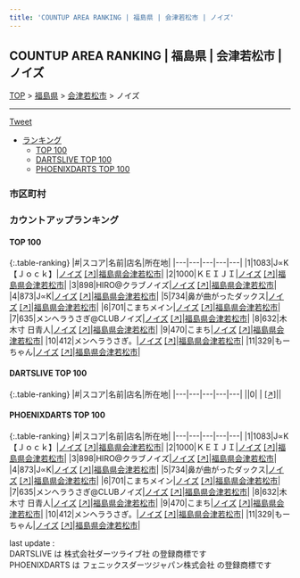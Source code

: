 ```yaml
---
title: 'COUNTUP AREA RANKING | 福島県 | 会津若松市 | ノイズ'
---
```

## COUNTUP AREA RANKING | 福島県 | 会津若松市 | ノイズ

[TOP](/darts/rank/) > [福島県](/darts/rank/福島県/) > [会津若松市](/darts/rank/福島県/会津若松市/) > ノイズ

___

<a href="https://twitter.com/share?ref_src=twsrc%5Etfw" data-text="COUNTUP AREA RANKING | 福島県会津若松市ノイズ" class="twitter-share-button" data-hashtags="DARTSLIVE,PHOENIXDARTS,darts,ダーツ" data-show-count="false">Tweet</a>

* [ランキング](#カウントアップランキング)
    * [TOP 100](#top-100)
    * [DARTSLIVE TOP 100](#dartslive-top-100)
    * [PHOENIXDARTS TOP 100](#phoenixdarts-top-100)

### 市区町村

<ul>

</ul>

### カウントアップランキング

#### TOP 100



{:.table-ranking}
|#|スコア|名前|店名|所在地|
|---|---|---|---|---|
|1|1083|<span class="rank-name-pd">J∝K【Ｊｏｃｋ】</span>|<a href="/darts/rank/shops/94373.html">ノイズ</a> <a href="https://vs.phoenixdarts.com/jp/shop/shopDetailInfo/s_94373?s_seq=94373">[↗]</a>|<a href="/darts/rank/福島県/会津若松市">福島県会津若松市</a>|
|2|1000|<span class="rank-name-pd">ＫＥＩＪＩ</span>|<a href="/darts/rank/shops/94373.html">ノイズ</a> <a href="https://vs.phoenixdarts.com/jp/shop/shopDetailInfo/s_94373?s_seq=94373">[↗]</a>|<a href="/darts/rank/福島県/会津若松市">福島県会津若松市</a>|
|3|898|<span class="rank-name-pd">HIRO@クラブノイズ</span>|<a href="/darts/rank/shops/94373.html">ノイズ</a> <a href="https://vs.phoenixdarts.com/jp/shop/shopDetailInfo/s_94373?s_seq=94373">[↗]</a>|<a href="/darts/rank/福島県/会津若松市">福島県会津若松市</a>|
|4|873|<span class="rank-name-pd">J∝K</span>|<a href="/darts/rank/shops/94373.html">ノイズ</a> <a href="https://vs.phoenixdarts.com/jp/shop/shopDetailInfo/s_94373?s_seq=94373">[↗]</a>|<a href="/darts/rank/福島県/会津若松市">福島県会津若松市</a>|
|5|734|<span class="rank-name-pd">鼻が曲がったダックス</span>|<a href="/darts/rank/shops/94373.html">ノイズ</a> <a href="https://vs.phoenixdarts.com/jp/shop/shopDetailInfo/s_94373?s_seq=94373">[↗]</a>|<a href="/darts/rank/福島県/会津若松市">福島県会津若松市</a>|
|6|701|<span class="rank-name-pd">こまちメイン</span>|<a href="/darts/rank/shops/94373.html">ノイズ</a> <a href="https://vs.phoenixdarts.com/jp/shop/shopDetailInfo/s_94373?s_seq=94373">[↗]</a>|<a href="/darts/rank/福島県/会津若松市">福島県会津若松市</a>|
|7|635|<span class="rank-name-pd">メンヘラうさぎ@CLUBノイズ</span>|<a href="/darts/rank/shops/94373.html">ノイズ</a> <a href="https://vs.phoenixdarts.com/jp/shop/shopDetailInfo/s_94373?s_seq=94373">[↗]</a>|<a href="/darts/rank/福島県/会津若松市">福島県会津若松市</a>|
|8|632|<span class="rank-name-pd">木木寸 日青人</span>|<a href="/darts/rank/shops/94373.html">ノイズ</a> <a href="https://vs.phoenixdarts.com/jp/shop/shopDetailInfo/s_94373?s_seq=94373">[↗]</a>|<a href="/darts/rank/福島県/会津若松市">福島県会津若松市</a>|
|9|470|<span class="rank-name-pd">こまち</span>|<a href="/darts/rank/shops/94373.html">ノイズ</a> <a href="https://vs.phoenixdarts.com/jp/shop/shopDetailInfo/s_94373?s_seq=94373">[↗]</a>|<a href="/darts/rank/福島県/会津若松市">福島県会津若松市</a>|
|10|412|<span class="rank-name-pd">メンヘラうさぎ。</span>|<a href="/darts/rank/shops/94373.html">ノイズ</a> <a href="https://vs.phoenixdarts.com/jp/shop/shopDetailInfo/s_94373?s_seq=94373">[↗]</a>|<a href="/darts/rank/福島県/会津若松市">福島県会津若松市</a>|
|11|329|<span class="rank-name-pd">もーちゃん</span>|<a href="/darts/rank/shops/94373.html">ノイズ</a> <a href="https://vs.phoenixdarts.com/jp/shop/shopDetailInfo/s_94373?s_seq=94373">[↗]</a>|<a href="/darts/rank/福島県/会津若松市">福島県会津若松市</a>|


#### DARTSLIVE TOP 100



{:.table-ranking}
|#|スコア|名前|店名|所在地|
|---|---|---|---|---|
||0|<span class="rank-name-dl"> </span>|<a href="/darts/rank/shops/.html"></a> <a href="">[↗]</a>|<a href="/darts/rank//"></a>|


#### PHOENIXDARTS TOP 100



{:.table-ranking}
|#|スコア|名前|店名|所在地|
|---|---|---|---|---|
|1|1083|<span class="rank-name-pd">J∝K【Ｊｏｃｋ】</span>|<a href="/darts/rank/shops/94373.html">ノイズ</a> <a href="https://vs.phoenixdarts.com/jp/shop/shopDetailInfo/s_94373?s_seq=94373">[↗]</a>|<a href="/darts/rank/福島県/会津若松市">福島県会津若松市</a>|
|2|1000|<span class="rank-name-pd">ＫＥＩＪＩ</span>|<a href="/darts/rank/shops/94373.html">ノイズ</a> <a href="https://vs.phoenixdarts.com/jp/shop/shopDetailInfo/s_94373?s_seq=94373">[↗]</a>|<a href="/darts/rank/福島県/会津若松市">福島県会津若松市</a>|
|3|898|<span class="rank-name-pd">HIRO@クラブノイズ</span>|<a href="/darts/rank/shops/94373.html">ノイズ</a> <a href="https://vs.phoenixdarts.com/jp/shop/shopDetailInfo/s_94373?s_seq=94373">[↗]</a>|<a href="/darts/rank/福島県/会津若松市">福島県会津若松市</a>|
|4|873|<span class="rank-name-pd">J∝K</span>|<a href="/darts/rank/shops/94373.html">ノイズ</a> <a href="https://vs.phoenixdarts.com/jp/shop/shopDetailInfo/s_94373?s_seq=94373">[↗]</a>|<a href="/darts/rank/福島県/会津若松市">福島県会津若松市</a>|
|5|734|<span class="rank-name-pd">鼻が曲がったダックス</span>|<a href="/darts/rank/shops/94373.html">ノイズ</a> <a href="https://vs.phoenixdarts.com/jp/shop/shopDetailInfo/s_94373?s_seq=94373">[↗]</a>|<a href="/darts/rank/福島県/会津若松市">福島県会津若松市</a>|
|6|701|<span class="rank-name-pd">こまちメイン</span>|<a href="/darts/rank/shops/94373.html">ノイズ</a> <a href="https://vs.phoenixdarts.com/jp/shop/shopDetailInfo/s_94373?s_seq=94373">[↗]</a>|<a href="/darts/rank/福島県/会津若松市">福島県会津若松市</a>|
|7|635|<span class="rank-name-pd">メンヘラうさぎ@CLUBノイズ</span>|<a href="/darts/rank/shops/94373.html">ノイズ</a> <a href="https://vs.phoenixdarts.com/jp/shop/shopDetailInfo/s_94373?s_seq=94373">[↗]</a>|<a href="/darts/rank/福島県/会津若松市">福島県会津若松市</a>|
|8|632|<span class="rank-name-pd">木木寸 日青人</span>|<a href="/darts/rank/shops/94373.html">ノイズ</a> <a href="https://vs.phoenixdarts.com/jp/shop/shopDetailInfo/s_94373?s_seq=94373">[↗]</a>|<a href="/darts/rank/福島県/会津若松市">福島県会津若松市</a>|
|9|470|<span class="rank-name-pd">こまち</span>|<a href="/darts/rank/shops/94373.html">ノイズ</a> <a href="https://vs.phoenixdarts.com/jp/shop/shopDetailInfo/s_94373?s_seq=94373">[↗]</a>|<a href="/darts/rank/福島県/会津若松市">福島県会津若松市</a>|
|10|412|<span class="rank-name-pd">メンヘラうさぎ。</span>|<a href="/darts/rank/shops/94373.html">ノイズ</a> <a href="https://vs.phoenixdarts.com/jp/shop/shopDetailInfo/s_94373?s_seq=94373">[↗]</a>|<a href="/darts/rank/福島県/会津若松市">福島県会津若松市</a>|
|11|329|<span class="rank-name-pd">もーちゃん</span>|<a href="/darts/rank/shops/94373.html">ノイズ</a> <a href="https://vs.phoenixdarts.com/jp/shop/shopDetailInfo/s_94373?s_seq=94373">[↗]</a>|<a href="/darts/rank/福島県/会津若松市">福島県会津若松市</a>|


<div class="footer border-top border-gray-light mt-5 pt-3 text-right text-gray">
    last update : <span style="font-weight: italic" id="foot_last_modified"></span><br />
    DARTSLIVE は 株式会社ダーツライブ社 の登録商標です<br />
    PHOENIXDARTS は フェニックスダーツジャパン株式会社 の登録商標です<br />
</div>

<script src="https://cdnjs.cloudflare.com/ajax/libs/jquery.tablesorter/2.31.3/js/jquery.tablesorter.min.js" integrity="sha512-qzgd5cYSZcosqpzpn7zF2ZId8f/8CHmFKZ8j7mU4OUXTNRd5g+ZHBPsgKEwoqxCtdQvExE5LprwwPAgoicguNg==" crossorigin="anonymous" referrerpolicy="no-referrer"></script>
<link rel="stylesheet" href="https://cdnjs.cloudflare.com/ajax/libs/jquery.tablesorter/2.31.3/css/theme.default.min.css" integrity="sha512-wghhOJkjQX0Lh3NSWvNKeZ0ZpNn+SPVXX1Qyc9OCaogADktxrBiBdKGDoqVUOyhStvMBmJQ8ZdMHiR3wuEq8+w==" crossorigin="anonymous" referrerpolicy="no-referrer" />
<script>
$(function() {
    $(".table-ranking").tablesorter({sortList:[[0, 0]]});
    $("#foot_last_modified").text(formatDate(new Date(document.lastModified), 'yyyy-MM-dd HH:mm:ss'));
});
</script>

<script async src="https://platform.twitter.com/widgets.js" charset="utf-8"></script>